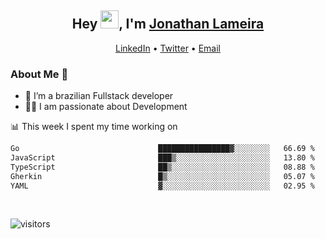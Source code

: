 <h2 align="center">Hey <img src="https://github.com/TheDudeThatCode/TheDudeThatCode/blob/master/Assets/Hi.gif" width="29">, I'm <a href="https://www.linkedin.com/in/jonathanlameira/">Jonathan Lameira</a></h2>
<p align="center">
  <a href="https://www.linkedin.com/in/jonathanlameira/">LinkedIn</a> •
  <a href="https://twitter.com/jlameira">Twitter</a> •
  <a href="mailto:jlameira@gmail.com">Email</a>
</p>

### About Me 🚀
- 🌱  I’m a brazilian Fullstack developer</br>
- 👨‍💻  I am passionate about Development</br>

<!-- ![Jonathan Lameira github stats](https://github-readme-stats.vercel.app/api?username=jlameirameli&show_icons=true&hide_border=true)&nbsp;&nbsp; -->

📊 This week I spent my time working on
<!--START_SECTION:waka-->

```txt
Go                               ████████████████▓░░░░░░░░   66.69 %
JavaScript                       ███▒░░░░░░░░░░░░░░░░░░░░░   13.80 %
TypeScript                       ██▒░░░░░░░░░░░░░░░░░░░░░░   08.88 %
Gherkin                          █▒░░░░░░░░░░░░░░░░░░░░░░░   05.07 %
YAML                             ▓░░░░░░░░░░░░░░░░░░░░░░░░   02.95 %
```

<!--END_SECTION:waka-->

<br />

![visitors](https://visitor-badge.laobi.icu/badge?page_id=jlameira.jlameira)
